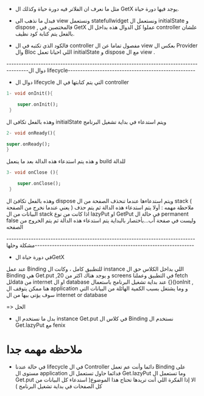 + مثل ما نعرف ان الفلاتر فيه دورة حياة وكذلك ال GetX يوجد فيها دورة حياة.

+ فبدل ما نذهب الى view ونستعمل statefullwidget ونستعمل ال initialState و dispose , فالمختصين في GetX عملوا كل الدوال هذه بداخل ال controller علشان بالفعل يتم كتابة كود نظيف.

+ فالكود الذي تكتبه في ال controller مفصول تماما عن ال view بعكس ال Provider وال Bloc اللي احيانا تعمل initialState و dispose مع ال view .
 
---------------------------------------------------------------------------------------دوال ال lifecycle----------------------------------------------------

+ دوال ال lifecycle التي يتم كتابتها في ال controller 
 
```dart
1- void onInit(){

    super.onInit();
 } 
 ```
وهذه بالفعل تكافى ال initialState ويتم استدعاء في بداية تشغيل البرنامج

```dart
2- void onReady(){ 

super.onReady();
}
```
و هذه يتم استدعاء هذه الدالة بعد ما ينعمل build للدالة


```dart
3- void onClose (){

    super.onClose();
 } 
 ```
وهذه بالفعل تكافئ ال dispose ويتم استدعاءها عندما تنحذف الصفحة من ال stack ( يعني عندما نخرج من الصفحة )
ملاحظة مهمه : 
 أولا يتم استدعاء هذه الدالة ثم يتم حذف البيانات من ال stack اذا كانت من نوع lazyPut او GetPut في حالة ال permanent false وليست في صفحة أب...بأختصار بالبداية يتم استدعاء هذه الدالة ثم يتم الخروج من الصفحه 

-----------------------------------------------------------------------------مشكلة وحلها-----------------------------------------------------------------

+ في دورة حياة الGetX

عند عمل Binding للتطبيق كامل ، وكانت ال instance اللي بداخل الكلاس حق ال Binding هي Get.put ,و يوجد هناك اكثر من 20 screens في التطبيق وعملنا fetch للdata من internet او ال database عند بداية تشغيل البرنامج 
باستعمال {}()onInit , هنا ممكن يتوقف ال application و وما يشتغل بسبب الكمية الهائلة من البيانات التي سوف يؤتى بيها من ال internet or database  

=> الحل

- بدل ما نستخدم ال instance Get.put في كلاس ال Binding نستخدم ال Get.lazyPut مع fenix



# ملاحظه مهمه جدا 

- في حالة عندنا lifecycle في ال Controller دائما وأنت عم تعمل Binding على مستوى ال application فدائما حاول تستعمل ال Get.lazyPut وما تستعمل ال Get.put الا إذا الفكرة اللي أنت تريدها تحتاج هذا الموضوع( استدعاء كل البيانات من كل الصفحات في بداية تشغيل البرنامج )

